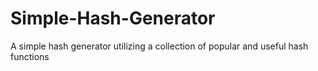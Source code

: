 # Simple-Hash-Generator
A simple hash generator utilizing a collection of popular and useful hash functions
